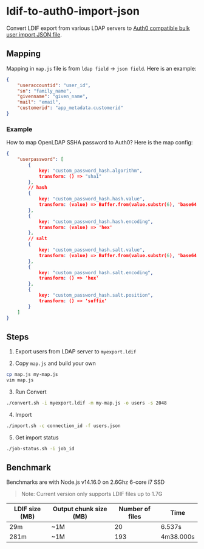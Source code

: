 # ldif-to-auth0-import-json
Convert LDIF export from various LDAP servers to [Auth0 compatible bulk user import JSON file](https://auth0.com/docs/users/bulk-user-import-database-schema-and-examples#user-json-schema).

## Mapping

Mapping in `map.js` file is from `ldap field` -> `json field`. Here is an example:

```json
{
    "useraccountid": "user_id",
    "sn": "family_name",
    "givenname": "given_name",
    "mail": "email",
    "customerid": "app_metadata.customerid"
}
```

### Example
How to map OpenLDAP SSHA password to Auth0? Here is the map config:

```json
{   
    "userpassword": [
        {
            key: "custom_password_hash.algorithm",
            transform: () => "sha1"
        },
        // hash
        {
            key: "custom_password_hash.hash.value",
            transform: (value) => Buffer.from(value.substr(6), 'base64').toString('hex', 0, 20)
        },
        {
            key: "custom_password_hash.hash.encoding",
            transform: (value) => 'hex'
        },
        // salt
        {
            key: "custom_password_hash.salt.value",
            transform: (value) => Buffer.from(value.substr(6), 'base64').toString('hex', 20)
        },
        {
            key: "custom_password_hash.salt.encoding",
            transform: () => 'hex'
        },
        {
            key: "custom_password_hash.salt.position",
            transform: () => 'suffix'
        }
    ]
}
```

## Steps
1. Export users from LDAP server to `myexport.ldif`

2. Copy `map.js` and build your own
```bash
cp map.js my-map.js
vim map.js
```

3. Run Convert 
```bash
./convert.sh -i myexport.ldif -m my-map.js -o users -s 2048
```

4. Import 
```bash
./import.sh -c connection_id -f users.json
```

5. Get import status
```bash
./job-status.sh -i job_id
```

## Benchmark

Benchmarks are with Node.js v14.16.0 on 2.6Ghz 6-core i7 SSD  

> Note: Current version only supports LDIF files up to 1.7G


| LDIF size (MB) | Output chunk size (MB) | Number of files | Time |
|------ | --- | --- | --- |
| 29m | ~1M | 20 | 6.537s |
| 281m | ~1M | 193 | 4m38.000s |
